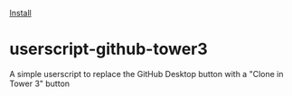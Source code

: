 [Install](https://raw.githubusercontent.com/otherguy/userscript-github-tower3/main/GitHub-Tower3-Clone.js)

# userscript-github-tower3
A simple userscript to replace the GitHub Desktop button with a "Clone in Tower 3" button
